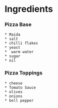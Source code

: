 # Ingredients
### Pizza Base    
    * Maida 
    * salt
    * chilli flakes
    * yeast
    *  warm water
    * sugar
    * oil
### Pizza Toppings
    * cheese
    * Tomato Sauce
    * olives
    * onions 
    * bell pepper